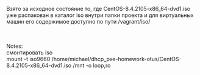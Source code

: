 Взято за исходное состояние то, где CentOS-8.4.2105-x86_64-dvd1.iso уже распакован в каталог iso внутри папки проекта и для виртуальных машин его содержимое доступно по пути /vagrant/iso/<br><br><br>


Notes:<br>
смонтировать iso<br>
mount -t iso9660 /home/michael/dhcp_pxe-homework-otus/CentOS-8.4.2105-x86_64-dvd1.iso /mnt -o loop,ro

